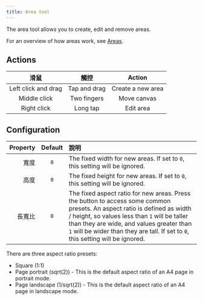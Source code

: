 ```yaml
---
title: Area tool
---
```


The area tool allows you to create, edit and remove areas.

For an overview of how areas work, see [Areas](../areas).

## Actions

|          滑鼠         |      觸控      |       Action      |
| :-----------------: | :----------: | :---------------: |
| Left click and drag | Tap and drag | Create a new area |
|     Middle click    |  Two fingers |    Move canvas    |
|     Right click     |   Long tap   |     Edit area     |

## Configuration

| Property | Default | 說明                                                                                                                                                                                                                                                                                                                                                                                                                     |
| -------: | :-----: | :--------------------------------------------------------------------------------------------------------------------------------------------------------------------------------------------------------------------------------------------------------------------------------------------------------------------------------------------------------------------------------------------------------------------- |
|       寬度 |   `0`   | The fixed width for new areas. If set to `0`, this setting will be ignored.                                                                                                                                                                                                                                                                                                            |
|       高度 |   `0`   | The fixed height for new areas. If set to `0`, this setting will be ignored.                                                                                                                                                                                                                                                                                                           |
|      長寬比 |   `0`   | The fixed aspect ratio for new areas. Press the <DotsThreeVertical className="inline-icon"/> button to access some common presets. An aspect ratio is defined as width / height, so values less than `1` will be taller than they are wide, and values greater than `1` will be wider than they are tall. If set to `0`, this setting will be ignored. |

There are three aspect ratio presets:

- Square (1:1)
- Page portrait (sqrt(2)) - This is the default aspect ratio of an A4 page in portrait mode.
- Page landscape (1/sqrt(2)) - This is the default aspect ratio of an A4 page in landscape mode.
